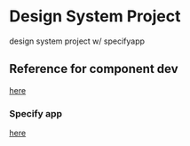 # Design System Project
design system project w/ specifyapp

## Reference for component dev
[here](https://levelup.gitconnected.com/styled-components-in-react-using-the-atomic-design-pattern-to-quickly-develop-new-components-d7fe65c81369)

### Specify app
[here](https://specifyapp.com/)